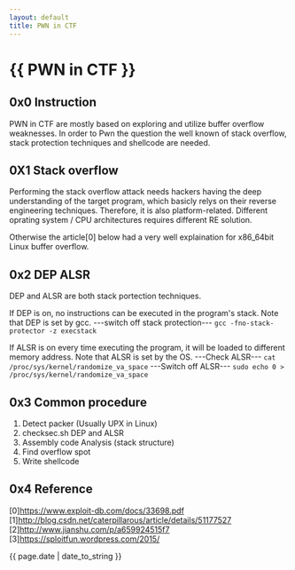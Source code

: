 ```yaml
---
layout: default
title: PWN in CTF
---
```


{{ PWN in CTF }}
==================
0x0 Instruction
---
  PWN in CTF are mostly based on exploring and utilize buffer overflow weaknesses. In order to Pwn the question the well known of stack overflow, stack protection techniques and shellcode are needed.

0X1 Stack overflow
---
Performing the stack overflow attack needs hackers having the deep understanding of the target program, which basicly relys on their reverse engineering techniques. Therefore, it is also platform-related. Different oprating system / CPU architectures requires different RE solution.

Otherwise the article[0] below had a very well explaination for x86_64bit Linux buffer overflow.

0x2 DEP ALSR
---
DEP and ALSR are both stack portection techniques.

If DEP is on, no instructions can be executed in the program's stack. Note that DEP is set by gcc.
    ---switch off stack protection---
    ```
    gcc -fno-stack-protector -z execstack
    ```

If ALSR is on every time executing the program, it will be loaded to different memory address. Note that ALSR is set by the OS. 
    ---Check ALSR---
    ```
    cat /proc/sys/kernel/randomize_va_space
    ```
    ---Switch off ALSR---
    ```
    sudo echo 0 > /proc/sys/kernel/randomize_va_space
    ```
    
0x3 Common procedure
---
1. Detect packer (Usually UPX in Linux)
2. checksec.sh DEP and ALSR
3. Assembly code Analysis (stack structure)
4. Find overflow spot
5. Write shellcode

0x4 Reference
---------------------
  [0]https://www.exploit-db.com/docs/33698.pdf
  [1]http://blog.csdn.net/caterpillarous/article/details/51177527
  [2]http://www.jianshu.com/p/a659924515f7
  [3]https://sploitfun.wordpress.com/2015/

{{ page.date | date_to_string }}
